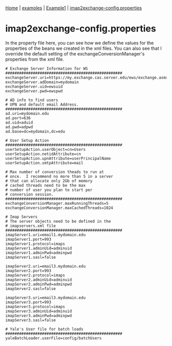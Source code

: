 [Home](http://code.google.com/p/imap2exchange/) | [examples](examples.md) | [Example1](Example1.md) | [imap2exchange-config.properties](e1_imap2exchange_config_properties.md)

# imap2exchange-config.properties #

In the property file here, you can see how we define the values for the properties of the beans we created in the xml files.  You can also see that I override the default setting of the exchangeConversionManager's  properties from the xml file.

```
# Exchange Server Information for WS
###################################################
exchangeServer.uri=https://my.exchange.cas.server.edu/ews/exchange.asmx
exchangeServer.adDomain=mydomain
exchangeServer.uid=ewsuid
exchangeServer.pwd=ewspwd

# AD info to find users 
# UPN and default email Address.
###################################################
ad.uri=mydomain.edu
ad.port=636
ad.uid=aduid
ad.pwd=adpwd
ad.base=dc=mydomain,dc=edu

# User Setup Action
###################################################
userSetupAction.userObject=cn=Users
userSetupAction.netidAttribute=cn
userSetupAction.upnAttribute=userPrincipalName
userSetupAction.smtpAttribute=mail

# Max number of conversion theads to run at 
# once.  I recommend no more than 5 in a server
# that can allocate only 2Gb of memory
# cached threads need to be the max
# number of user you plan to start per
# conversion session.
###################################################
exchangeConversionManager.maxRunningThreads=5
exchangeConversionManager.maxCachedThreads=1024

# Imap Servers
# The server objects need to be defined in the
# imapservers.xml file
###################################################
imapServer1.uri=email1.mydomain.edu
imapServer1.port=993
imapServer1.protocol=imaps
imapServer1.adminUid=adminuid
imapServer1.adminPwd=adminpwd
imapServer1.sasl=false

imapServer2.uri=email3.mydomain.edu
imapServer2.port=993
imapServer2.protocol=imaps
imapServer2.adminUid=adminuid
imapServer2.adminPwd=adminpwd
imapServer2.sasl=false

imapServer3.uri=email3.mydomain.edu
imapServer3.port=993
imapServer3.protocol=imaps
imapServer3.adminUid=adminuid
imapServer3.adminPwd=adminpwd
imapServer3.sasl=false

# Yale's User file for batch loads
###################################################
yaleBatchLoader.userFile=config/batchUsers

```